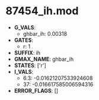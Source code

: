# 87454_ih.mod

- **G_VALS**:
  - ghbar_ih: 0.00318
- **GATES**:
  - r: 1
- **SUFFIX**: ih
- **GMAX_NAME**: ghbar_ih
- **STATES**: ['r']
- **I_VALS**:
  - 6.3: -0.01621207533924608
  - 37: -0.016617585006594316
- **ERROR_FLAGS**: []
